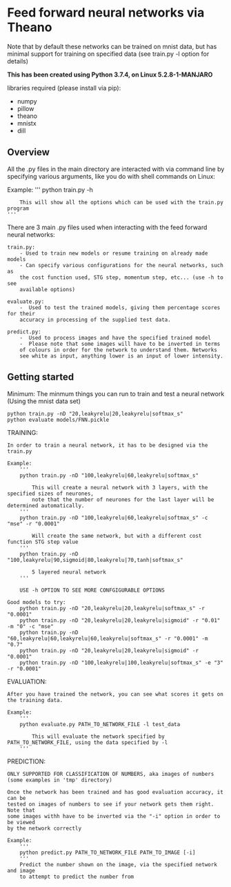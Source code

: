 #  Feed forward neural networks via Theano

Note that by default these networks can be trained on mnist data, but has minimal support
for training on specified data (see train.py -l option for details)

**This has been created using Python 3.7.4, on Linux 5.2.8-1-MANJARO**

libraries required (please install via pip):
  - numpy
  - pillow
  - theano
  - mnistx
  - dill

## Overview

All the .py files in the main directory are interacted with via command line by specifying
various arguments, like you do with shell commands on Linux:


Example:
    '''
    python train.py -h

        This will show all the options which can be used with the train.py program
    '''

There are 3 main .py files used when interacting with the feed forward neural networks:

    train.py:
        - Used to train new models or resume training on already made models
        - Can specify various configurations for the neural networks, such as
        the cost function used, STG step, momentum step, etc... (use -h to see
        available options)

    evaluate.py:
        -  Used to test the trained models, giving them percentage scores for their
        accuracy in processing of the supplied test data.

    predict.py:
        -  Used to process images and have the specified trained model 
        -  Please note that some images will have to be inverted in terms
        of colours in order for the network to understand them. Networks
        see white as input, anything lower is an input of lower intensity.


## Getting started

Minimum:
    The minmum things you can run to train and test a neural network (Using the mnist data set)

    python train.py -nD "20,leakyrelu|20,leakyrelu|softmax_s"
    python evaluate models/FNN.pickle


TRAINING:

    In order to train a neural network, it has to be designed via the train.py

    Example:
        '''
        python train.py -nD "100,leakyrelu|60,leakyrelu|softmax_s"

            This will create a neural network with 3 layers, with the specified sizes of neurones,
            note that the number of neurones for the last layer will be determined automatically.
        '''
        python train.py -nD "100,leakyrelu|60,leakyrelu|softmax_s" -c "mse" -r "0.0001"

            Will create the same network, but with a different cost function STG step value
        '''
        python train.py -nD "100,leakyrelu|90,sigmoid|80,leakyrelu|70,tanh|softmax_s"

            5 layered neural network 
        '''

        USE -h OPTION TO SEE MORE CONFGIGURABLE OPTIONS

    Good models to try:
        python train.py -nD "20,leakyrelu|20,leakyrelu|softmax_s" -r "0.0001"
        python train.py -nD "20,leakyrelu|20,leakyrelu|sigmoid" -r "0.01" -m "0" -c "mse"
        python train.py -nD "60,leakyrelu|60,leakyrelu|60,leakyrelu|softmax_s" -r "0.0001" -m "0.7"
        python train.py -nD "20,leakyrelu|20,leakyrelu|sigmoid" -r "0.0001"
        python train.py -nD "100,leakyrelu|100,leakyrelu|softmax_s" -e "3" -r "0.0001"



EVALUATION:

    After you have trained the network, you can see what scores it gets on the training data.

    Example:
        '''
        python evaluate.py PATH_TO_NETWORK_FILE -l test_data

            This will evaluate the network specified by PATH_TO_NETWORK_FILE, using the data specified by -l
        '''


PREDICTION:

    ONLY SUPPORTED FOR CLASSIFICATION OF NUMBERS, aka images of numbers (some examples in 'tmp' directory)

    Once the network has been trained and has good evaluation accuracy, it can be
    tested on images of numbers to see if your network gets them right. Note that
    some images withh have to be inverted via the "-i" option in order to be viewed 
    by the network correctly

    Example:
        '''
        python predict.py PATH_TO_NETWORK_FILE PATH_TO_IMAGE [-i]
        '''
        Predict the number shown on the image, via the specified network and image
        to attempt to predict the number from







